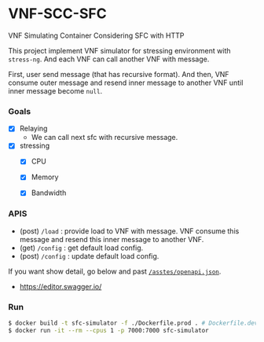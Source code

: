 # VNF-SCC-SFC

VNF Simulating Container Considering SFC with HTTP

This project implement VNF simulator for stressing environment with `stress-ng`.
And each VNF can call another VNF with message.

First, user send message (that has recursive format).
And then, VNF consume outer message and resend inner message to another VNF until inner message become `null`.

### Goals

- [x] Relaying
  - We can call next sfc with recursive message.
- [x] stressing
  - [x] CPU
  - [x] Memory
  - [x] Bandwidth


### APIS

- (post) `/load` : provide load to VNF with message. VNF consume this message and resend this inner message to another VNF.
- (get) `/config` : get default load config.
- (post) `/config` : update default load config.

If you want show detail, go below and past [`/asstes/openapi.json`](/assets/openapi.json).

- https://editor.swagger.io/

### Run

```bash
$ docker build -t sfc-simulator -f ./Dockerfile.prod . # Dockerfile.dev only has an additional --reload tag when run.
$ docker run -it --rm --cpus 1 -p 7000:7000 sfc-simulator
```
